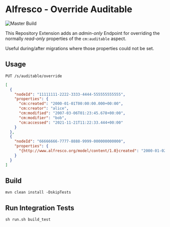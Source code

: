 # Alfresco - Override Auditable

![Master Build](https://github.com/adesso-austria/disable-auditing-aspect/actions/workflows/maven.yml/badge.svg)

This Repository Extension adds an _admin-only_ Endpoint for overriding the normally _read-only_ properties of the ``cm:auditable`` aspect.

Useful during/after migrations where those properties could not be set.

## Usage

```text
PUT /s/auditable/override
```

```json
[
  {
    "nodeId": "11111111-2222-3333-4444-555555555555",
    "properties": {
      "cm:created": "2000-01-01T00:00:00.000+00:00",
      "cm:creator": "alice",
      "cm:modified": "2007-03-06T01:23:45.678+00:00",
      "cm:modifier": "bob",
      "cm:accessed": "2021-11-21T11:22:33.444+00:00"
    }
  },
  {
    "nodeId": "66666666-7777-8888-9999-000000000000",
    "properties": {
      "{http://www.alfresco.org/model/content/1.0}created": "2000-01-02T00:00:00.000+00:00"
    }
  }
]
```

## Build

```shell script
mvn clean install -DskipTests
```

## Run Integration Tests

```shell script
sh run.sh build_test
```
